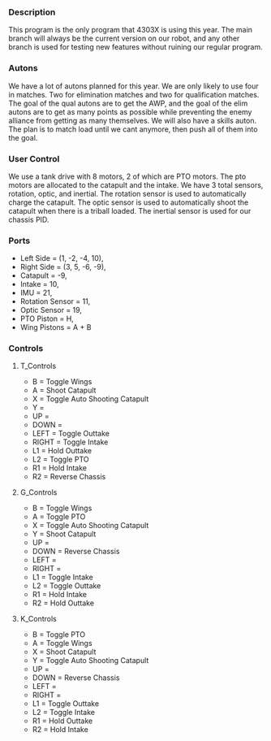 ### Description

This program is the only program that 4303X is using this year. The main branch will always be the current version on our robot, and any other branch is used for testing new features without ruining our regular program.

### Autons

We have a lot of autons planned for this year. We are only likely to use four in matches. Two for elimination matches and two for qualification matches. The goal of the qual autons are to get the AWP, and the goal of the elim autons are to get as many points as possible while preventing the enemy alliance from getting as many themselves. We will also have a skills auton. The plan is to match load until we cant anymore, then push all of them into the goal.

### User Control

We use a tank drive with 8 motors, 2 of which are PTO motors. The pto motors are allocated to the catapult and the intake. We have 3 total sensors, rotation, optic, and inertial. The rotation sensor is used to automatically charge the catapult. The optic sensor is used to automatically shoot the catapult when there is a triball loaded. The inertial sensor is used for our chassis PID.

### Ports

- Left Side = (1, -2, -4, 10),
- Right Side = (3, 5, -6, -9),
- Catapult = -9,
- Intake = 10,
- IMU = 21,
- Rotation Sensor = 11,
- Optic Sensor = 19,
- PTO Piston = H,
- Wing Pistons = A + B

### Controls

1. T_Controls

   - B = Toggle Wings
   - A = Shoot Catapult
   - X = Toggle Auto Shooting Catapult
   - Y =
   - UP =
   - DOWN =
   - LEFT = Toggle Outtake
   - RIGHT = Toggle Intake
   - L1 = Hold Outtake
   - L2 = Toggle PTO
   - R1 = Hold Intake
   - R2 = Reverse Chassis

2. G_Controls

   - B = Toggle Wings
   - A = Toggle PTO
   - X = Toggle Auto Shooting Catapult
   - Y = Shoot Catapult
   - UP =
   - DOWN = Reverse Chassis
   - LEFT =
   - RIGHT =
   - L1 = Toggle Intake
   - L2 = Toggle Outtake
   - R1 = Hold Intake
   - R2 = Hold Outtake

3. K_Controls
   - B = Toggle PTO
   - A = Toggle Wings
   - X = Shoot Catapult
   - Y = Toggle Auto Shooting Catapult
   - UP =
   - DOWN = Reverse Chassis
   - LEFT =
   - RIGHT =
   - L1 = Toggle Outtake
   - L2 = Toggle Intake
   - R1 = Hold Outtake
   - R2 = Hold Intake
